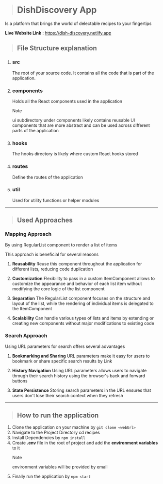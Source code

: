 > # DishDiscovery App

Is a platform that brings the world of delectable recipes to your fingertips

**Live Website Link** : https://dish-discovery.netlify.app

> ## File Structure explanation

1. ### src
   The root of your source code. It contains all the code that is part of the application.
2. ### components
   Holds all the React components used in the application
   > [!NOTE]
   > ui subdirectory under components likely contains reusable UI components that are more abstract and can be used across different parts of the application
3. ### hooks
   The hooks directory is likely where custom React hooks stored
4. ### routes
   Define the routes of the application
5. ### util
   Used for utility functions or helper modules

---

> ## Used Approaches

### Mapping Approach

By using RegularList component to render a list of items

This approach is beneficial for several reasons

1. **Reusability**
   Reuse this component throughout the application for different lists, reducing code duplication

2. **Customization**
   Flexibility to pass in a custom ItemComponent allows to customize the appearance and behavior of each list item without modifying the core logic of the list component

3. **Separation**
   The RegularList component focuses on the structure and layout of the list, while the rendering of individual items is delegated to the ItemComponent

4. **Scalability**
   Can handle various types of lists and items by extending or creating new components without major modifications to existing code

### Search Approach

Using URL parameters for search offers several advantages

1. **Bookmarking and Sharing**
   URL parameters make it easy for users to bookmark or share specific search results by Link

2. **History Navigation**
   Using URL parameters allows users to navigate through their search history using the browser's back and forward buttons

3. **State Persistence**
   Storing search parameters in the URL ensures that users don't lose their search context when they refresh

---

> ## How to run the application

1. Clone the application on your machine by
   `git clone <webUrl>`
2. Navigate to the Project Directory
   cd recipes
3. Install Dependencies by
   `npm install`
4. Create **.env** file in the root of project and add the **environment variables** to it
   > [!NOTE]
   > environment variables will be provided by email
5. Finally run the application by
   `npm start`
